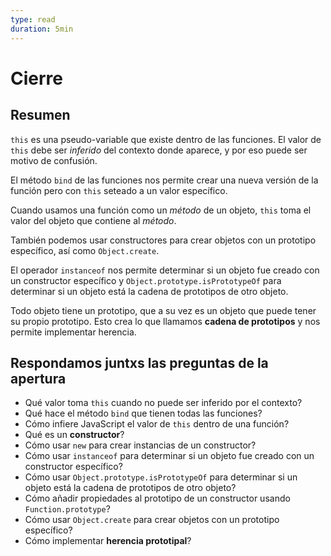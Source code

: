 ```yaml
---
type: read
duration: 5min
---
```


# Cierre

## Resumen

`this` es una pseudo-variable que existe dentro de las funciones. El valor de
`this` debe ser _inferido_ del contexto donde aparece, y por eso puede ser
motivo de confusión.

El método `bind` de las funciones nos permite crear una nueva versión de la
función pero con `this` seteado a un valor específico.

Cuando usamos una función como un _método_ de un objeto, `this` toma el valor
del objeto que contiene al _método_.

También podemos usar constructores para crear objetos con un prototipo
específico, así como `Object.create`.

El operador `instanceof` nos permite determinar si un objeto fue creado con un
constructor específico y `Object.prototype.isPrototypeOf` para determinar si un
objeto está la cadena de prototipos de otro objeto.

Todo objeto tiene un prototipo, que a su vez es un objeto que puede tener su
propio prototipo. Esto crea lo que llamamos **cadena de prototipos** y nos
permite implementar herencia.

## Respondamos juntxs las preguntas de la apertura

* Qué valor toma `this` cuando no puede ser inferido por el contexto?
* Qué hace el método `bind` que tienen todas las funciones?
* Cómo infiere JavaScript el valor de `this` dentro de una función?
* Qué es un **constructor**?
* Cómo usar `new` para crear instancias de un constructor?
* Cómo usar `instanceof` para determinar si un objeto fue creado con un
  constructor específico?
* Cómo usar `Object.prototype.isPrototypeOf` para determinar si un objeto está
  la cadena de prototipos de otro objeto?
* Cómo añadir propiedades al prototipo de un constructor usando `Function.prototype`?
* Cómo usar `Object.create` para crear objetos con un prototipo específico?
* Cómo implementar **herencia prototipal**?
